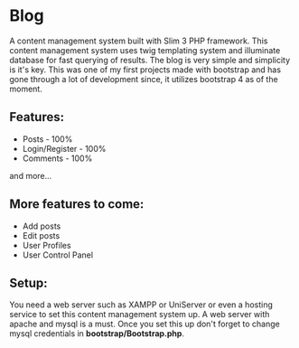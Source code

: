 # Blog
<p>A content management system built with Slim 3 PHP framework. This content management system uses twig templating system and illuminate database for fast querying of results. The blog is very simple and simplicity is it's key. This was one of my first projects made with bootstrap and has gone through a lot of development since, it utilizes bootstrap 4 as of the moment.</p>

<h2>Features:</h2>
<ul>
  <li>Posts - 100%</li>
  <li>Login/Register - 100%</li>
  <li>Comments - 100%</li>
</ul>

<p>and more...</p>

<h2>More features to come:</h2>
<ul>
  <li>Add posts</li>
  <li>Edit posts</li>
  <li>User Profiles</li>
  <li>User Control Panel</li>
</ul>

<h2>Setup:</h2>
<p>You need a web server such as XAMPP or UniServer or even a hosting service to set this content management system up. A web server with apache and mysql is a must. Once you set this up don't forget to change mysql credentials in <b>bootstrap/Bootstrap.php</b>.</p>
